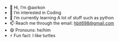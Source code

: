 - 👋 Hi, I’m @axrkon
- 👀 I’m interested in Coding
- 🌱 I’m currently learning A lot of stuff such as python
- 📫 Reach me through the email: hbit698@gmail.com
- 😄 Pronouns: he/him
- ⚡ Fun fact: I like turtles
